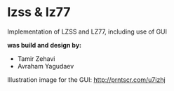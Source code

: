 # lzss & lz77
Implementation of LZSS and LZ77, including use of GUI

**was build and design by:**

* Tamir Zehavi 
* Avraham Yagudaev

Illustration image for the GUI:
http://prntscr.com/u7izhj

